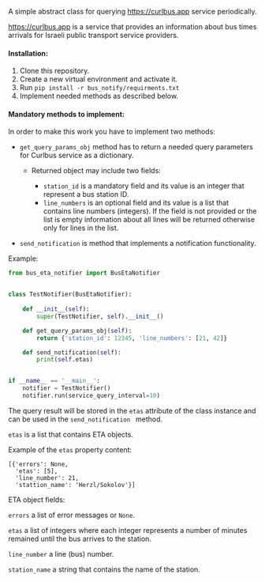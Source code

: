 A simple abstract class for querying https://curlbus.app service periodically.

https://curlbus.app is a service that provides an information about bus times arrivals for Israeli public transport
service providers.

#### Installation:
1. Clone this repository.
2. Create a new virtual environment and activate it.
3. Run `pip install -r bus_notify/requirments.txt`
4. Implement needed methods as described below.

#### Mandatory methods to implement:
In order to make this work you have to implement two methods:
- `get_query_params_obj` method has to return a needed query parameters for Curlbus service as a dictionary.

    - Returned object may include two fields:
        
        - `station_id` is a mandatory field and its value is an integer that represent a bus station ID. 
        - `line_numbers` is an optional field and its value is a list that contains line numbers (integers). If the
         field is not provided or the list is empty information about all lines will be returned otherwise only for
          lines in the list.

- `send_notification` is method that implements a notification functionality.
 
 Example:
```python
from bus_eta_notifier import BusEtaNotifier


class TestNotifier(BusEtaNotifier):
    
    def __init__(self):
        super(TestNotifier, self).__init__()

    def get_query_params_obj(self):
        return {'station_id': 12345, 'line_numbers': [21, 42]}

    def send_notification(self):
        print(self.etas)


if __name__ == '__main__':
    notifier = TestNotifier()
    notifier.run(service_query_interval=10)

```

The query result will be stored in the `etas` attribute of the class instance and can be used in the `send_notification
` method.

`etas` is a list that contains ETA objects.

Example of the `etas` property content:
```
[{'errors': None,
  'etas': [5],
  'line_number': 21,
  'stattion_name': 'Herzl/Sokolov'}]
```

ETA object fields:

`errors` a list of error messages or `None`.

`etas` a list of integers where each integer represents a number of minutes remained until the bus arrives to the
 station.
 
`line_number` a line (bus) number.

`station_name`  a string that contains the name of the station.